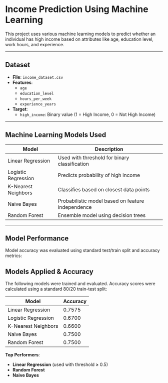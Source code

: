 #  Income Prediction Using Machine Learning

This project uses various machine learning models to predict whether an individual has high income based on attributes like age, education level, work hours, and experience.

---

##  Dataset

- **File**: `income_dataset.csv`
- **Features**:
  - `age`
  - `education_level`
  - `hours_per_week`
  - `experience_years`
- **Target**:
  - `high_income`: Binary value (1 = High Income, 0 = Not High Income)

---

##  Machine Learning Models Used

| Model                | Description                                      |
|---------------------|--------------------------------------------------|
| Linear Regression    | Used with threshold for binary classification    |
| Logistic Regression  | Predicts probability of high income              |
| K-Nearest Neighbors  | Classifies based on closest data points          |
| Naive Bayes          | Probabilistic model based on feature independence|
| Random Forest        | Ensemble model using decision trees              |

---

##  Model Performance

Model accuracy was evaluated using standard test/train split and accuracy metrics:

 ##  Models Applied & Accuracy

The following models were trained and evaluated. Accuracy scores were calculated using a standard 80/20 train-test split:

| Model                | Accuracy |
|---------------------|----------|
| Linear Regression    | 0.7575   |
| Logistic Regression  | 0.6700   |
| K-Nearest Neighbors  | 0.6600   |
| Naive Bayes          | 0.7500   |
| Random Forest        | 0.7500   |

 **Top Performers**:
- **Linear Regression** (used with threshold ≥ 0.5)
- **Random Forest**
- **Naive Bayes**

